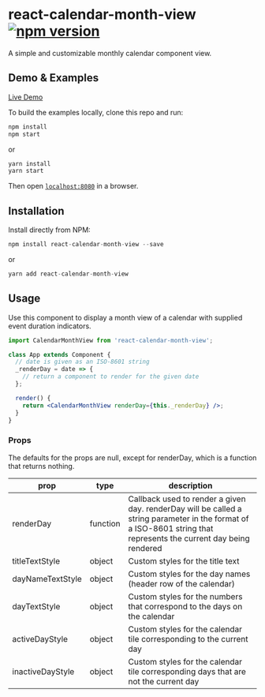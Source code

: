 # react-calendar-month-view [![npm version](https://badge.fury.io/js/react-calendar-month-view.svg)](https://badge.fury.io/js/react-calendar-month-view)

A simple and customizable monthly calendar component view.

## Demo & Examples

[Live Demo](https://alwyntan.github.io/react-calendar-month-view/)

To build the examples locally, clone this repo and run:

```js
npm install
npm start
```

or

```js
yarn install
yarn start
```

Then open [`localhost:8080`](http://localhost:8080) in a browser.

## Installation

Install directly from NPM:

```js
npm install react-calendar-month-view --save
```

or

```js
yarn add react-calendar-month-view
```

## Usage

Use this component to display a month view of a calendar with supplied event duration indicators.

```jsx
import CalendarMonthView from 'react-calendar-month-view';

class App extends Component {
  // date is given as an ISO-8601 string
  _renderDay = date => {
    // return a component to render for the given date
  };

  render() {
    return <CalendarMonthView renderDay={this._renderDay} />;
  }
}
```

### Props

The defaults for the props are null, except for renderDay, which is a function that returns nothing.

| prop             | type     | description                                                                                                                                                        |
| ---------------- | -------- | ------------------------------------------------------------------------------------------------------------------------------------------------------------------ |
| renderDay        | function | Callback used to render a given day. renderDay will be called a string parameter in the format of a ISO-8601 string that represents the current day being rendered |
| titleTextStyle   | object   | Custom styles for the title text                                                                                                                                   |
| dayNameTextStyle | object   | Custom styles for the day names (header row of the calendar)                                                                                                       |
| dayTextStyle     | object   | Custom styles for the numbers that correspond to the days on the calendar                                                                                          |
| activeDayStyle   | object   | Custom styles for the calendar tile corresponding to the current day                                                                                               |
| inactiveDayStyle | object   | Custom styles for the calendar tile corresponding days that are not the current day                                                                                |
